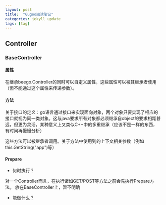 ```yaml
---
layout: post
title:  "Gugoo阅读笔记"
categories: jekyll update
tags: [tag]
---
```

## Controller
### BaseController
#### 属性
在继承beego.Controller的同时可以自定义属性，这些属性可以被其继承者使用（但不能通过这个属性来传递参数）。
#### 方法
关于接口的定义：go语言通过接口来实现面向对象，两个对象只要实现了相应的接口就视为同一类对象。这与java要求所有对象都必须继承自object的要求相距甚远，但更为灵活，某种意义上又类似C++中的多重继承（应该不是一样的东西，有时间再慢慢分析）

这些方法可以被继承者调用。关于方法中使用到的上下文相关参数（例如this.GetString("app")等）
#### Prepare
- 何时执行？

对一个Controller而言，在执行诸如GET/POST等方法之前会先执行Prepare方法。
放在BaseController上，暂不明确

- 能做什么？


